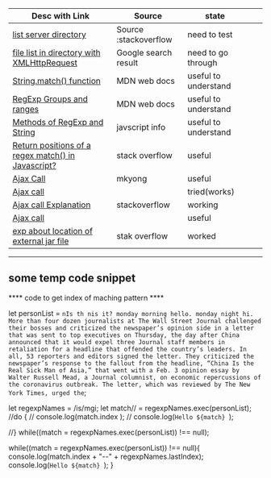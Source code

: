 
| Desc with Link | Source | state |   |   |
|---|---|---|---|---|
| [list server directory](https://stackoverflow.com/questions/27761044/list-server-directory-using-javascript-xhr)  | Source :stackoverflow  | need to test  |   |   |
|[file list in directory with XMLHttpRequest](https://www.google.com/search?q=file+list+in+directory+with+XMLHttpRequest&rlz=1C1GCEA_enUS873US873&oq=file+list+in+directory+with+XMLHttpRequest&aqs=chrome..69i57j33.20384j0j8&sourceid=chrome&ie=UTF-8)   | Google search result  | need to go through  |   |   |
|[ String.match() function](https://developer.mozilla.org/en-US/docs/Web/JavaScript/Reference/Global_Objects/String/match)   | MDN web docs  | useful to understand |   |   |
| [RegExp Groups and ranges](https://developer.mozilla.org/en-US/docs/Web/JavaScript/Guide/Regular_Expressions/Groups_and_Ranges)  | MDN web docs  | useful to understand  |   |   |
|[Methods of RegExp and String](https://javascript.info/regexp-methods)| javscript info | useful to understand |  |  | 
|[Return positions of a regex match() in Javascript?](https://stackoverflow.com/questions/2295657/return-positions-of-a-regex-match-in-javascript) | stack overflow | useful |  |  |
|[Ajax Call](https://mkyong.com/spring-mvc/spring-4-mvc-ajax-hello-world-example/) | mkyong | useful |  |  |
|[Ajax call](https://howtodoinjava.com/ajax/complete-ajax-tutorial/)|  | tried(works) | | |
|[Ajax call Explanation](https://stackoverflow.com/questions/4112686/how-to-use-servlets-and-ajax) | stackoverflow | working |  |  |
|[Ajax call](https://beginnersbook.com/2017/07/how-to-create-and-run-servlet-in-eclipse-ide/) |  | useful |  |  |
|[exp about location of external jar file](https://stackoverflow.com/questions/4961336/i-am-getting-java-lang-classnotfoundexception-com-google-gson-gson-error-even)| stak overflow | worked |  |  |


----------------------------------------------------------------
some temp code snippet
------------------------------------------------------------------
**** code to get index of maching pattern ****

let personList = `nIs th
nis it?
monday morning hello.
monday night hi.
More than four dozen journalists at The Wall Street Journal challenged their bosses and criticized the newspaper’s opinion side in a letter that was sent to top executives on Thursday, the day after China announced that it would expel three Journal staff members in retaliation for a headline that offended the country’s leaders.
In all, 53 reporters and editors signed the letter. They criticized the newspaper’s response to the fallout from the headline, “China Is the Real Sick Man of Asia,” that went with a Feb. 3 opinion essay by Walter Russell Mead, a Journal columnist, on economic repercussions of the coronavirus outbreak.
The letter, which was reviewed by The New York Times, urged the`;

let regexpNames =  /is/mgi;
let match// = regexpNames.exec(personList);
//do {
 // console.log(match.index );
 // console.log(`Hello ${match} `);
  
//} while((match = regexpNames.exec(personList)) !== null);

while((match = regexpNames.exec(personList)) !== null){
  console.log(match.index + "--" + regexpNames.lastIndex);
  console.log(`Hello ${match} `);
}
